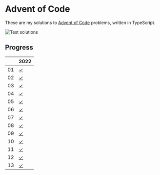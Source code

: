 # Advent of Code

These are my solutions to [Advent of Code](https://adventofcode.com) problems, written in TypeScript.

![Test solutions](https://github.com/sunilbpandey/advent-of-code-ts/actions/workflows/tests.yml/badge.svg)

## Progress

|    | 2022 |
|----| --------------- |
| 01 | [✓](2022/day01) |
| 02 | [✓](2022/day02) |
| 03 | [✓](2022/day03) |
| 04 | [✓](2022/day04) |
| 05 | [✓](2022/day05) |
| 06 | [✓](2022/day06) |
| 07 | [✓](2022/day07) |
| 08 | [✓](2022/day08) |
| 09 | [✓](2022/day09) |
| 10 | [✓](2022/day10) |
| 11 | [✓](2022/day11) |
| 12 | [✓](2022/day12) |
| 13 | [✓](2022/day13) |
